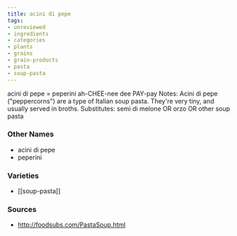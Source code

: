 ```yaml
---
title: acini di pepe
tags:
- unreviewed
- ingredients
- categories
- plants
- grains
- grain-products
- pasta
- soup-pasta
---
```

acini di pepe = peperini ah-CHEE-nee dee PAY-pay Notes: Acini di pepe ("peppercorns") are a type of Italian soup pasta. They're very tiny, and usually served in broths. Substitutes: semi di melone OR orzo OR other soup pasta

### Other Names

* acini di pepe
* peperini

### Varieties

* [[soup-pasta]]

### Sources
* http://foodsubs.com/PastaSoup.html
